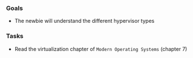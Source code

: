 
### Goals
- The newbie will understand the different hypervisor types

### Tasks
- Read the virtualization chapter of `Modern Operating Systems` (chapter 7)